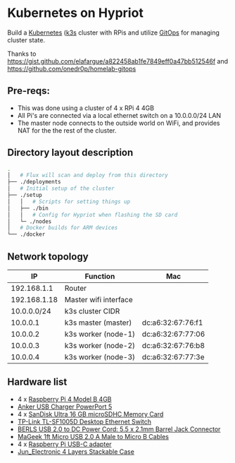 # Kubernetes on Hypriot

Build a [Kubernetes](https://kubernetes.io/) ([k3s](https://github.com/rancher/k3s) cluster with RPis and utilize [GitOps](https://www.weave.works/technologies/gitops/) for managing cluster state.

Thanks to https://gist.github.com/elafargue/a822458ab1fe7849eff0a47bb512546f and https://github.com/onedr0p/homelab-gitops

## Pre-reqs:

* This was done using a cluster of 4 x RPi 4 4GB
* All Pi's are connected via a local ethernet switch on a 10.0.0.0/24 LAN
* The master node connects to the outside world on WiFi, and provides NAT for the the rest of the cluster.

## Directory layout description

```bash
.
│   # Flux will scan and deploy from this directory
├── ./deployments
│   # Initial setup of the cluster
├── ./setup
│   │   # Scripts for setting things up
│   ├── ./bin
│   │   # Config for Hypriot when flashing the SD card
│   └─ ./nodes
│   # Docker builds for ARM devices
└── ./docker
```

## Network topology

| IP           | Function              | Mac               |
| ------------ | --------------------- | ----------------- |
| 192.168.1.1  | Router                |                   |
| 192.168.1.18 | Master wifi interface |                   |
| 10.0.0.0/24  | k3s cluster CIDR      |                   |
| 10.0.0.1     | k3s master (master)   | dc:a6:32:67:76:f1 |
| 10.0.0.2     | k3s worker (node-1)   | dc:a6:32:67:77:06 |
| 10.0.0.3     | k3s worker (node-2)   | dc:a6:32:67:76:b8 |
| 10.0.0.4     | k3s worker (node-3)   | dc:a6:32:67:77:3e |

## Hardware list

* 4 x [Raspberry Pi 4 Model B 4GB](https://thepihut.com/products/raspberry-pi-4-model-b?variant=20064052740158)
* [Anker USB Charger PowerPort 5 ](https://www.amazon.co.uk/gp/product/B00VTI8K9K)
* 4 x [SanDisk Ultra 16 GB microSDHC Memory Card](https://www.amazon.co.uk/gp/product/B073K14CVB)
* [TP-Link TL-SF1005D Desktop Ethernet Switch](https://www.amazon.co.uk/gp/product/B0766D8HZ3)
* [BERLS USB 2.0 to DC Power Cord: 5.5 x 2.1mm Barrel Jack Connector](https://www.amazon.co.uk/gp/product/B07GRMJZ3M)
* [MaGeek 1ft Micro USB 2.0 A Male to Micro B Cables](https://www.amazon.co.uk/gp/product/B00WMAQKS2)
* 4 x [Raspberry Pi USB-C adapter](https://thepihut.com/products/usb-b-to-usb-c-adapter?variant=20064105988158)
* [Jun_Electronic 4 Layers Stackable Case](https://www.amazon.co.uk/dp/product/B07BGWNWWR)
